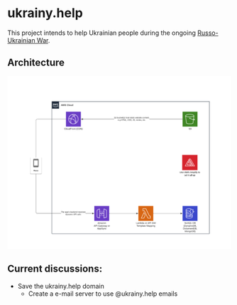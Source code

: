 # ukrainy.help

This project intends to help Ukrainian people during the ongoing [Russo-Ukrainian War](https://en.wikipedia.org/wiki/Russo-Ukrainian_War).

## Architecture

![web-app-architecture](doc/web-app-architecture.png "web-app-architecture")

## Current discussions:

- Save the ukrainy.help domain
  - Create a e-mail server to use @ukrainy.help emails
